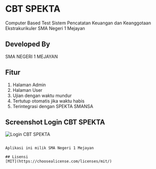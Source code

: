 # CBT SPEKTA

Computer Based Test Sistem Pencatatan Keuangan dan Keanggotaan Ekstrakurikuler SMA Negeri 1 Mejayan

## Developed By

SMA NEGERI 1 MEJAYAN

## Fitur
1. Halaman Admin
2. Halaman User
3. Ujian dengan waktu mundur
4. Tertutup otomatis jika waktu habis
5. Terintegrasi dengan SPEKTA SMANSA


## Screenshot Login CBT SPEKTA
![Login CBT SPEKTA](https://lh3.googleusercontent.com/1He0gPGZWF3Gagxhu7_5q3mKeQQU7B6A-GpyoMPubjKJtmWmGv5NV9RvNAvn0c_npsJgeDYcgmxtI4rYZG7t4_NpaBBl1FEXaZmpEJknlUYQz6at3qaMafz-nl6Yl-uVpXqKavb16doSfsrkfga_cai_XIg6BybfVY7BaB9Ms9fg7NMEHBaEjKFLRR5Bp11t9xHi7pU0aRCLfRUZE2TNBgSM2ZpTv5wT2-5Xh6J72srMd1YSQlpUzfMcb5xcOQwTKwSjTTKWYxi4pyoYdoL_vmY6ROCkDPu7RbvS7zT3xt3KBFVLB3fiLwNVdUx5mzhBo_ZsGXOstfuESeOckUb1Q0vNWsDfHplTH3WXDlUSNPn3KC-D_BPwFiIfFgwC7uMaxE2H1AbLjF_h2GYQrDpzvK-ASK1l4wMXkIRN_9XgoYlo7Gf0szFiUnUEWKfFZQlL5fwEooMtDCS-16J1tcehenj3WUVEk6R6vJBnL_zz4AVkh9Vk8zqnSY5Bur-DUTrwRPISKURPjR5dP9ZLlNhEpqchJU-QIHkeVTiEmlW5KmPev6yCzY3mj2lvvHGCSVmYiiZQtdBkD7-sRF4Pux-g133D9Bc-BAC5OFC5p1CtSZJOlLiCYqyn8Zmztce5CP1tdBuoej6jS7Vhi5K1Cw1jb4nZl1vGZcfAJaGl8IHHlv28T8x3G892I2UJi81jiY9iYat7arpL_3MXo8mZW-OzmKw=w1659-h933-no?authuser=0)
```

Aplikasi ini milik SMA Negeri 1 Mejayan

## Lisensi
[MIT](https://choosealicense.com/licenses/mit/)
